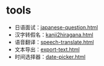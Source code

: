 # tools

- 日语面试：[japanese-question.html](japanese-question.html)
- 汉字转假名：[kanji2hiragana.html](kanji2hiragana.html)
- 语音翻译：[speech-translate.html](speech-translate.html)
- 文本导出：[export-text.html](export-text.html)
- 时间选择器：[date-picker.html](date-picker.html)
